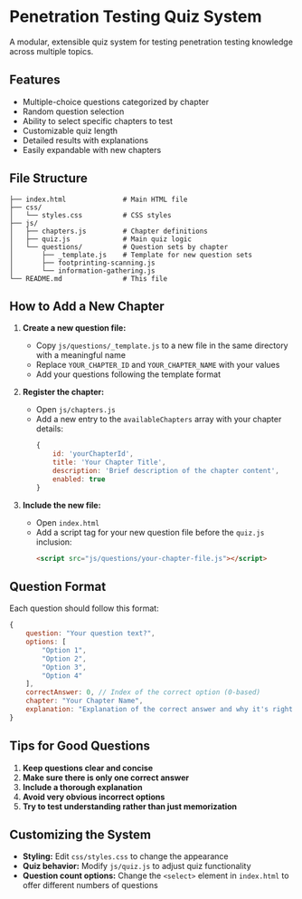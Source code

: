 # Penetration Testing Quiz System

A modular, extensible quiz system for testing penetration testing knowledge across multiple topics.

## Features

- Multiple-choice questions categorized by chapter
- Random question selection
- Ability to select specific chapters to test
- Customizable quiz length
- Detailed results with explanations
- Easily expandable with new chapters

## File Structure

```
├── index.html              # Main HTML file
├── css/
│   └── styles.css          # CSS styles
├── js/
│   ├── chapters.js         # Chapter definitions
│   ├── quiz.js             # Main quiz logic
│   └── questions/          # Question sets by chapter
│       ├── _template.js    # Template for new question sets
│       ├── footprinting-scanning.js
│       └── information-gathering.js
└── README.md               # This file
```

## How to Add a New Chapter

1. **Create a new question file:**
   - Copy `js/questions/_template.js` to a new file in the same directory with a meaningful name
   - Replace `YOUR_CHAPTER_ID` and `YOUR_CHAPTER_NAME` with your values
   - Add your questions following the template format

2. **Register the chapter:**
   - Open `js/chapters.js`
   - Add a new entry to the `availableChapters` array with your chapter details:
     ```javascript
     {
         id: 'yourChapterId',
         title: 'Your Chapter Title',
         description: 'Brief description of the chapter content',
         enabled: true
     }
     ```

3. **Include the new file:**
   - Open `index.html`
   - Add a script tag for your new question file before the `quiz.js` inclusion:
     ```html
     <script src="js/questions/your-chapter-file.js"></script>
     ```

## Question Format

Each question should follow this format:

```javascript
{
    question: "Your question text?",
    options: [
        "Option 1",
        "Option 2",
        "Option 3",
        "Option 4"
    ],
    correctAnswer: 0, // Index of the correct option (0-based)
    chapter: "Your Chapter Name",
    explanation: "Explanation of the correct answer and why it's right."
}
```

## Tips for Good Questions

1. **Keep questions clear and concise**
2. **Make sure there is only one correct answer**
3. **Include a thorough explanation**
4. **Avoid very obvious incorrect options**
5. **Try to test understanding rather than just memorization**

## Customizing the System

- **Styling:** Edit `css/styles.css` to change the appearance
- **Quiz behavior:** Modify `js/quiz.js` to adjust quiz functionality
- **Question count options:** Change the `<select>` element in `index.html` to offer different numbers of questions